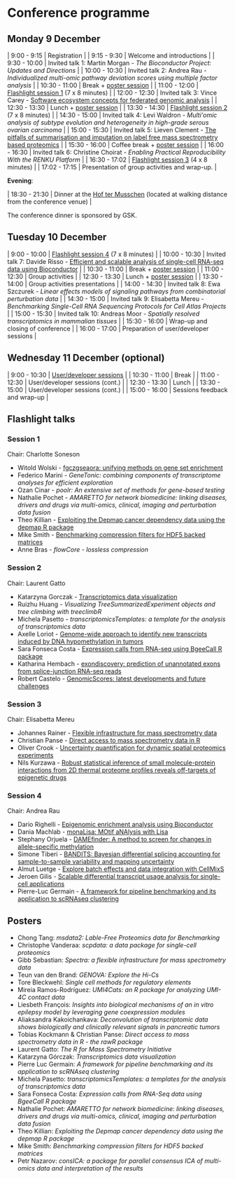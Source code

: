 # Conference programme

## Monday 9 December

| 9:00 - 9:15   | Registration                                                                                                                       |
| 9:15 - 9:30   | Welcome and introductions                                                                                                          |
| 9:30 - 10:00  | Invited talk 1: Martin Morgan - *The Bioconductor Project: Updates and Directions*                                                 |
| 10:00 - 10:30 | Invited talk 2: Andrea Rau - *Individualized multi-omic pathway deviation scores using multiple factor analysis*                   |
| 10:30 - 11:00 | Break + [poster session](#posters)                                                                                                 |
| 11:00 - 12:00 | [Flashlight session 1](#session-1) (7 x 8 minutes)                                                                                 |
| 12:00 - 12:30 | Invited talk 3: Vince Carey - [Software ecosystem concepts for federated genomic analysis](https://docs.google.com/presentation/d/1LMR3upAQZMdfAP4-UAl6-UMU6udA_NkqRMKsnM1jPfs/edit#slide=id.p)                                         |
| 12:30 - 13:30 | Lunch  + [poster session](#posters)                                                                                                |
| 13:30 - 14:30 | [Flashlight session 2](#session-2) (7 x 8 minutes)                                                                                 |
| 14:30 - 15:00 | Invited talk 4: Levi Waldron - *Multi'omic analysis of subtype evolution and heterogeneity in high-grade serous ovarian carcinoma* |
| 15:00 - 15:30 | Invited talk 5: Lieven Clement - [The pitfalls of summarisation and imputation on label free mass spectrometry based proteomics](./slides/Invited/20191209_LievenClement_MSqRob_euroBioC2019.pdf)   |
| 15:30 - 16:00 | Coffee break + [poster session](#posters)                                                                                          |
| 16:00 - 16:30 | Invited talk 6: Christine Choirat - *Enabling Practical Reproducibility With the RENKU Platform*                                   |
| 16:30 - 17:02 | [Flashlight session 3](#session-3) (4 x 8 minutes)                                                                                 |
| 17:02 - 17:15 | Presentation of group activities and wrap-up.                                                                                      |

**Evening**:

| 18:30 - 21:30 | Dinner at the [Hof ter Musschen](https://www.hoftermusschen.be/en/) (located at walking distance from the conference venue) |

The conference dinner is sponsored by GSK.


## Tuesday 10 December

| 9:00 - 10:00  | [Flashlight session 4](#session-4) (7 x 8 minutes)                                                                |
| 10:00 - 10:30 | Invited talk 7: Davide Risso - [Efficient and scalable analysis of single-cell RNA-seq data using Bioconductor](https://docs.google.com/presentation/d/13GIIG_vO0Ej-FNwRkrUUc9HYY-GixWL3uCLC4qccDWc/edit?usp=sharing)   |
| 10:30 - 11:00 | Break + [poster session](#posters)                                                                                |
| 11:00 - 12:30 | Group activities                                                                                                  |
| 12:30 - 13:30 | Lunch + [poster session](#posters)                                                                                |
| 13:30 - 14:00 | Group activities presentations                                                                                    |
| 14:00 - 14:30 | Invited talk 8: Ewa Szczurek - *Linear effects models of signaling pathways from combinatorial perturbation data* |
| 14:30 - 15:00 | Invited talk 9: Elisabetta Mereu - *Benchmarking Single-Cell RNA Sequencing Protocols for Cell Atlas Projects*    |
| 15:00 - 15:30 | Invited talk 10: Andreas Moor - *Spatially resolved transcriptomics in mammalian tissues*                         |
| 15:30 - 16:00 | Wrap-up and closing of conference                                                                                 |
| 16:00 - 17:00 | Preparation of user/developer sessions                                                                            |

## Wednesday 11 December (optional)

| 9:00 - 10:30  | [User/developer sessions](https://github.com/bioconductor/eurobioc2019/issues) |
| 10:30 - 11:00 | Break                                                                          |
| 11:00 - 12:30 | User/developer sessions (cont.)                                                |
| 12:30 - 13:30 | Lunch                                                                          |
| 13:30 - 15:00 | User/developer sessions (cont.)                                                |
| 15:00 - 16:00 | Sessions feedback and wrap-up                                                  |

## Flashlight talks

### Session 1

Chair: Charlotte Soneson

* Witold Wolski - [fgczgseaora: unifying methods on gene set enrichment](./slides/Flashlight1/Witek_W_fgczgseaora_unifying_methods_on_gene_protein_set_enrichment.pdf)
* Federico Marini - *GeneTonic: combining components of transcriptome analyses for efficient exploration*
* Ozan Cinar - *poolr: An extensive set of methods for gene-based testing*
* Nathalie Pochet - *AMARETTO for network biomedicine: linking diseases, drivers and drugs via multi-omics, clinical, imaging and perturbation data fusion*
* Theo Killian - [Exploiting the Depmap cancer dependency data using the depmap R package](./slides/Flashlight1/Depmap_Flashlight_Killian.pdf)
* Mike Smith - [Benchmarking compression filters for HDF5 backed matrices](./slides/Flashlight1/MikeSmith-HDF5-EuroBioc2019.pdf)
* Anne Bras - *flowCore - lossless compression*

### Session 2

Chair: Laurent Gatto

* Katarzyna Gorczak - [Transcriptomics data visualization](./slides/Flashlight2/Katarzyna_Gorczak_Transcriptomics_data_visualizations_chair_LaurentGatto.html)
* Ruizhu Huang - *Visualizing TreeSummarizedExperiment objects and tree climbing with treeclimbR*
* Michela Pasetto - *transcriptomicsTemplates: a template for the analysis of transcriptomics data*
* Axelle Loriot - [Genome-wide approach to identify new transcripts induced by DNA hypomethylation in tumors](./slides/Flashlight2/EuroBioc_Axelle_loriot.pdf)
* Sara Fonseca Costa - [Expression calls from RNA-seq using BgeeCall R package](./slides/Flashlight2/Bioc2019_SaraFonsecaCosta.pdf)
* Katharina Hembach - [exondiscovery: prediction of unannotated exons from splice-junction RNA-seq reads](./slides/Flashlight2/EuroBioC_Katharina_Hembach.pdf)
* Robert Castelo - [GenomicScores: latest developments and future challenges](./slides/Flashlight2/RobertCastelo.pdf)

### Session 3

Chair: Elisabetta Mereu

* Johannes Rainer - [Flexible infrastructure for mass spectrometry data](./slides/Flashlight3/Spectra.html)
* Christian Panse - [Direct access to mass spectrometry data in R](Session3-ChristianPanse-DirectAccess-rawR_EuroBioc2019_Brussels_bb4e.pdf)
* Oliver Crook - [Uncertainty quantification for dynamic spatial proteomics experiments](./slides/Flashlight3/OliverCrook_bioc2019.pdf)
* Nils Kurzawa - [Robust statistical inference of small molecule-protein interactions from 2D thermal proteome profiles reveals off-targets of epigenetic drugs](./slides/Flashlight3/20191209_nils_kurzawa_tpp2d.pdf)

### Session 4

Chair: Andrea Rau

* Dario Righelli - [Epigenomic enrichment analysis using Bioconductor](./slides/Flashlight4/Righelli_Bioc2019.pdf)
* Dania Machlab - [monaLisa: MOtif aNAlysis with Lisa](./slides/Flashlight4/monaLisa_daniaMachlab.pdf)
* Stephany Orjuela - [DAMEfinder: A method to screen for changes in allele-specific methylation](./slides/Flashlight4/StephanyOrjuela_DAMEfinder.pdf)
* Simone Tiberi - [BANDITS: Bayesian differential splicing accounting for sample-to-sample variability and mapping uncertainty](./slides/Flashlight4/Tiberi-Robinson_BANDITS.pdf)
* Almut Luetge - [Explore batch effects and data integration with CellMixS](./slides/Flashlight4/CellMixS.pdf)
* Jeroen Gilis - [Scalable differential transcript usage analysis for single-cell applications](./slides/Flashlight4/bioc_Jeroen_Gilis.pdf)
* Pierre-Luc Germain - [A framework for pipeline benchmarking and its application to scRNAseq clustering](./slides/Flashlight4/PierreLucGermain_pipeComp.pdf)

## Posters

- Chong Tang: *msdata2: Lable-Free Proteomics data for Benchmarking*
- Christophe Vanderaa: *scpdata: a data package for single-cell proteomics*
- Gibb Sebastian: *Spectra: a flexible infrastructure for mass spectrometry data*
- Teun van den Brand: *GENOVA: Explore the Hi-Cs*
- Tore Bleckwehl: *Single cell methods for regulatory elements*
- Mireia Ramos-Rodríguez: *UMI4Cats: an R package for analyzing UMI-4C
  contact data*
- Liesbeth François: *Insights into biological mechanisms of an in
  vitro epilepsy model by leveraging gene coexpression modules*
- Aliaksandra Kakoichankava: *Deconvolution of transcriptomic data
  shows biologically and clinically relevant signals in pancreatic
  tumors*
- Tobias Kockmann & Christian Panse: *Direct access to mass spectrometry data in R - the rawR package*
- Laurent Gatto: *The R for Mass Spectrometry Initiative*
- Katarzyna Górczak: *Transcriptomics data visualization*
- Pierre Luc Germain: *A framework for pipeline benchmarking and its
  application to scRNAseq clustering*
- Michela Pasetto: *transcriptomicsTemplates: a templates for the
  analysis of transcriptomics data*
- Sara Fonseca Costa: *Expression calls from RNA-Seq data using
  BgeeCall R package*
- Nathalie Pochet: *AMARETTO for network biomedicine: linking
  diseases, drivers and drugs via multi-omics, clinical, imaging and
  perturbation data fusion*
- Theo Killian: *Exploiting the Depmap cancer dependency data using
  the depmap R package*
- Mike Smith: *Benchmarking compression filters for HDF5 backed
  matrices*
- Petr Nazarov: *consICA: a package for parallel consensus ICA of
  multi-omics data and interpretation of the results*
